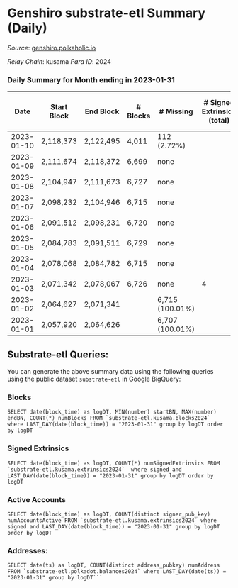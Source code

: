 # Genshiro substrate-etl Summary (Daily)

_Source_: [genshiro.polkaholic.io](https://genshiro.polkaholic.io)

*Relay Chain*: kusama
*Para ID*: 2024



### Daily Summary for Month ending in 2023-01-31


| Date | Start Block | End Block | # Blocks | # Missing | # Signed Extrinsics (total) | # Active Accounts | # Addresses with Balances | # Events | # Transfers | # XCM Transfers In | # XCM Transfers Out |
| ---- | ----------- | --------- | -------- | --------- | --------------------------- | ----------------- | ------------------------- | -------- | ----------- | ------------------ | ------------------- |
| 2023-01-10 | 2,118,373 | 2,122,495 | 4,011 | 112 (2.72%) |  |  | 25 | 8,029 |   |   |   |
| 2023-01-09 | 2,111,674 | 2,118,372 | 6,699 | none  |  |  | 25 | 13,409 |   |   |   |
| 2023-01-08 | 2,104,947 | 2,111,673 | 6,727 | none  |  |  | 25 | 13,465 |   |   |   |
| 2023-01-07 | 2,098,232 | 2,104,946 | 6,715 | none  |  |  | 25 | 13,447 |   |   |   |
| 2023-01-06 | 2,091,512 | 2,098,231 | 6,720 | none  |  |  | 25 | 13,452 |   |   |   |
| 2023-01-05 | 2,084,783 | 2,091,511 | 6,729 | none  |  |  | 25 | 13,469 |   |   |   |
| 2023-01-04 | 2,078,068 | 2,084,782 | 6,715 | none  |  |  | 25 | 13,453 |   | 2  |   |
| 2023-01-03 | 2,071,342 | 2,078,067 | 6,726 | none  | 4 | 2 | 25 | 13,481 |   |   |   |
| 2023-01-02 | 2,064,627 | 2,071,341 |  | 6,715 (100.01%) |  |  | 25 |  |   | 1  |   |
| 2023-01-01 | 2,057,920 | 2,064,626 |  | 6,707 (100.01%) |  |  | 25 |  |   |   |   |

## Substrate-etl Queries:
You can generate the above summary data using the following queries using the public dataset `substrate-etl` in Google BigQuery:


### Blocks
```
SELECT date(block_time) as logDT, MIN(number) startBN, MAX(number) endBN, COUNT(*) numBlocks FROM `substrate-etl.kusama.blocks2024`  where LAST_DAY(date(block_time)) = "2023-01-31" group by logDT order by logDT
```


### Signed Extrinsics
```
SELECT date(block_time) as logDT, COUNT(*) numSignedExtrinsics FROM `substrate-etl.kusama.extrinsics2024`  where signed and LAST_DAY(date(block_time)) = "2023-01-31" group by logDT order by logDT
```


### Active Accounts
```
SELECT date(block_time) as logDT, COUNT(distinct signer_pub_key) numAccountsActive FROM `substrate-etl.kusama.extrinsics2024` where signed and LAST_DAY(date(block_time)) = "2023-01-31" group by logDT order by logDT
```


### Addresses:
```
SELECT date(ts) as logDT, COUNT(distinct address_pubkey) numAddress FROM `substrate-etl.polkadot.balances2024` where LAST_DAY(date(ts)) = "2023-01-31" group by logDT```

